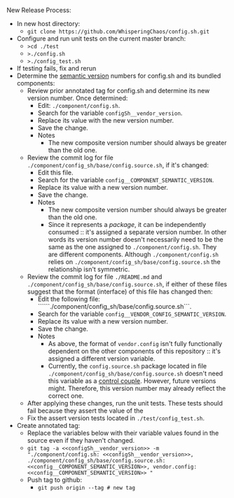 New Release Process:
- In new host directory:
  - ```git clone https://github.com/WhisperingChaos/config.sh.git```
- Configure and run unit tests on the current master branch:
  - ```>cd ./test```
  - ```>./config.sh```
  - ```>./config_test.sh```
- If testing fails, fix and rerun
- Determine the [semantic version](https://semver.org/) numbers for config.sh and its bundled components:
  - Review prior annotated tag for config.sh and determine its new version number.  Once determined:
    - Edit: ```./component/config.sh```.
    - Search for the variable ```configSh__vendor_version```.
    - Replace its value with the new version number.
    - Save the change.
    - Notes
      - The new composite version number should always be greater than the old one.
  - Review the commit log for file ```./component/config_sh/base/config.source.sh```, if it's changed:
    - Edit this file.
    - Search for the variable ```config__COMPONENT_SEMANTIC_VERSION```.
    - Replace its value with a new version number.
    - Save the change.
    - Notes
      - The new composite version number should always be greater than the old one.
      - Since it represents a *package*, it can be independently consumed :: it's assigned a separate version number.  In other words its version number doesn't necessarily need to be the same as the one assigned to ```./component/config.sh```.  They are different components.  Although ```./component/config.sh``` relies on ```./component/config_sh/base/config.source.sh``` the relationship isn't symmetric. 
  - Review the commit log for file ```./README.md``` and ```./component/config_sh/base/config.source.sh```, if either of these files suggest that the format (interface) of this file has changed then:
    - Edit the following file: ``````./component/config_sh/base/config.source.sh```.
    - Search for the variable ```config__VENDOR_CONFIG_SEMANTIC_VERSION```.
    - Replace its value with a new version number.
    - Save the change.
    - Notes
      - As above, the format of ```vendor.config``` isn't fully functionally dependent on the other components of this repository :: it's assigned a different version variable.
      - Currently, the ```config.source.sh``` package located in file ```./component/config_sh/base/config.source.sh``` doesn't need this variable as a [control couple](https://en.wikipedia.org/wiki/Coupling_(computer_programming)).  However, future versions might.  Therefore, this version number may already reflect the correct one.
  - After applying these changes, run the unit tests.  These tests should fail because they assert the value of the 
  - Fix the assert version tests located in ```./test/config_test.sh```.
- Create annotated tag:
  -  Replace the variables below with their variable values found in the source even if they haven't changed.
    - ```git tag -a <<configSh__vendor_version>> -m "./component/config.sh: <<configSh__vendor_version>>, ./component/config_sh/base/config.source.sh: <<config__COMPONENT_SEMANTIC_VERSION>>, vendor.config: <<config__COMPONENT_SEMANTIC_VERSION>> "```
  - Push tag to github:
    - ```git push origin --tag # new tag```

